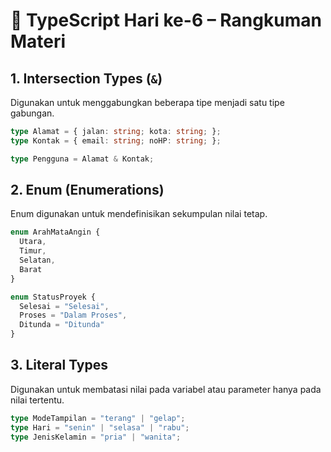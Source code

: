 
# 📘 TypeScript Hari ke-6 – Rangkuman Materi

## 1. Intersection Types (`&`)
Digunakan untuk menggabungkan beberapa tipe menjadi satu tipe gabungan.

```ts
type Alamat = { jalan: string; kota: string; };
type Kontak = { email: string; noHP: string; };

type Pengguna = Alamat & Kontak;
```

## 2. Enum (Enumerations)
Enum digunakan untuk mendefinisikan sekumpulan nilai tetap.

```ts
enum ArahMataAngin {
  Utara,
  Timur,
  Selatan,
  Barat
}

enum StatusProyek {
  Selesai = "Selesai",
  Proses = "Dalam Proses",
  Ditunda = "Ditunda"
}
```

## 3. Literal Types
Digunakan untuk membatasi nilai pada variabel atau parameter hanya pada nilai tertentu.

```ts
type ModeTampilan = "terang" | "gelap";
type Hari = "senin" | "selasa" | "rabu";
type JenisKelamin = "pria" | "wanita";
```
